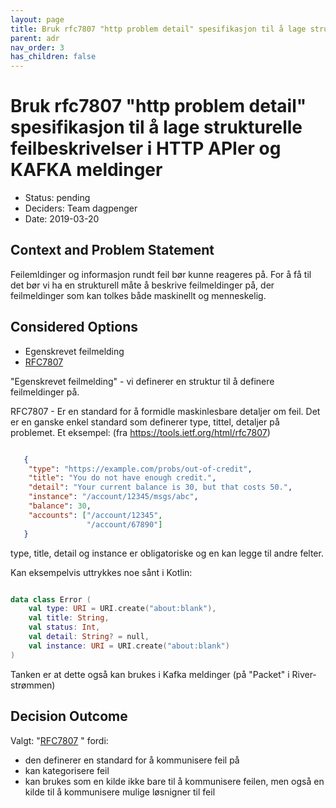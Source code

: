 ```yaml
---
layout: page
title: Bruk rfc7807 "http problem detail" spesifikasjon til å lage strukturelle feilbeskrivelser i HTTP APIer og KAFKA meldinger
parent: adr
nav_order: 3
has_children: false
---
```


# Bruk rfc7807 "http problem detail" spesifikasjon til å lage strukturelle feilbeskrivelser i HTTP APIer og KAFKA meldinger

* Status: pending
* Deciders: Team dagpenger
* Date: 2019-03-20

## Context and Problem Statement

Feilemldinger og informasjon rundt feil bør kunne reageres på. For å få til det bør vi ha en strukturell måte å beskrive feilmeldinger på, der feilmeldinger som kan tolkes både maskinellt og menneskelig. 
 
## Considered Options

* Egenskrevet feilmelding
* [RFC7807](https://tools.ietf.org/html/rfc7807)  

"Egenskrevet feilmelding" - vi definerer en struktur til å definere feilmeldinger på. 

RFC7807 - Er en standard for å formidle maskinlesbare detaljer om feil. Det er en ganske enkel standard som definerer type, tittel, detaljer på problemet. Et eksempel: (fra https://tools.ietf.org/html/rfc7807)

```json

   {
    "type": "https://example.com/probs/out-of-credit",
    "title": "You do not have enough credit.",
    "detail": "Your current balance is 30, but that costs 50.",
    "instance": "/account/12345/msgs/abc",
    "balance": 30,
    "accounts": ["/account/12345",
                 "/account/67890"]
   }
```
type, title, detail og instance er obligatoriske og en kan legge til andre felter. 

Kan eksempelvis uttrykkes noe sånt i Kotlin: 

```kotlin

data class Error (
    val type: URI = URI.create("about:blank"),
    val title: String,
    val status: Int,
    val detail: String? = null,
    val instance: URI = URI.create("about:blank")
)
```

Tanken er at dette også kan brukes i Kafka meldinger (på "Packet" i River-strømmen)

## Decision Outcome

Valgt: "[RFC7807](https://tools.ietf.org/html/rfc7807) " fordi: 

- den definerer en standard for å kommunisere feil på
- kan kategorisere feil 
- kan brukes som en kilde ikke bare til å kommunisere feilen, men også en kilde til å kommunisere mulige løsnigner til feil 


